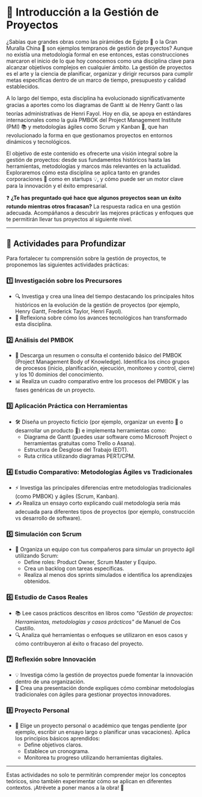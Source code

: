 # 🌟 Introducción a la Gestión de Proyectos  

¿Sabías que grandes obras como las pirámides de Egipto 🏺 o la Gran Muralla China 🏯 son ejemplos tempranos de gestión de proyectos? Aunque no existía una metodología formal en ese entonces, estas construcciones marcaron el inicio de lo que hoy conocemos como una disciplina clave para alcanzar objetivos complejos en cualquier ámbito. La gestión de proyectos es el arte y la ciencia de planificar, organizar y dirigir recursos para cumplir metas específicas dentro de un marco de tiempo, presupuesto y calidad establecidos.  

A lo largo del tiempo, esta disciplina ha evolucionado significativamente gracias a aportes como los diagramas de Gantt 📊 de Henry Gantt o las teorías administrativas de Henri Fayol. Hoy en día, se apoya en estándares internacionales como la guía PMBOK del Project Management Institute (PMI) 📚 y metodologías ágiles como Scrum y Kanban 🚀, que han revolucionado la forma en que gestionamos proyectos en entornos dinámicos y tecnológicos.  

El objetivo de este contenido es ofrecerte una visión integral sobre la gestión de proyectos: desde sus fundamentos históricos hasta las herramientas, metodologías y marcos más relevantes en la actualidad. Exploraremos cómo esta disciplina se aplica tanto en grandes corporaciones 🏢 como en startups 💡, y cómo puede ser un motor clave para la innovación y el éxito empresarial.  

❓ **¿Te has preguntado qué hace que algunos proyectos sean un éxito rotundo mientras otros fracasan?** La respuesta radica en una gestión adecuada. Acompáñanos a descubrir las mejores prácticas y enfoques que te permitirán llevar tus proyectos al siguiente nivel.

---

## 📝 Actividades para Profundizar  

Para fortalecer tu comprensión sobre la gestión de proyectos, te proponemos las siguientes actividades prácticas:

### 1️⃣ **Investigación sobre los Precursores**
- 🔍 Investiga y crea una línea del tiempo destacando los principales hitos históricos en la evolución de la gestión de proyectos (por ejemplo, Henry Gantt, Frederick Taylor, Henri Fayol).
- 🤔 Reflexiona sobre cómo los avances tecnológicos han transformado esta disciplina.

### 2️⃣ **Análisis del PMBOK**
- 📖 Descarga un resumen o consulta el contenido básico del PMBOK (Project Management Body of Knowledge). Identifica los cinco grupos de procesos (inicio, planificación, ejecución, monitoreo y control, cierre) y los 10 dominios del conocimiento.
- 📊 Realiza un cuadro comparativo entre los procesos del PMBOK y las fases genéricas de un proyecto.

### 3️⃣ **Aplicación Práctica con Herramientas**
- 🛠️ Diseña un proyecto ficticio (por ejemplo, organizar un evento 🎉 o desarrollar un producto 🛒) e implementa herramientas como:
  - Diagrama de Gantt (puedes usar software como Microsoft Project o herramientas gratuitas como Trello o Asana).
  - Estructura de Desglose del Trabajo (EDT).
  - Ruta crítica utilizando diagramas PERT/CPM.

### 4️⃣ **Estudio Comparativo: Metodologías Ágiles vs Tradicionales**
- ⚡ Investiga las principales diferencias entre metodologías tradicionales (como PMBOK) y ágiles (Scrum, Kanban).
- ✍️ Realiza un ensayo corto explicando cuál metodología sería más adecuada para diferentes tipos de proyectos (por ejemplo, construcción vs desarrollo de software).

### 5️⃣ **Simulación con Scrum**
- 👥 Organiza un equipo con tus compañeros para simular un proyecto ágil utilizando Scrum:
  - Define roles: Product Owner, Scrum Master y Equipo.
  - Crea un backlog con tareas específicas.
  - Realiza al menos dos sprints simulados e identifica los aprendizajes obtenidos.

### 6️⃣ **Estudio de Casos Reales**
- 📚 Lee casos prácticos descritos en libros como *"Gestión de proyectos: Herramientas, metodologías y casos prácticos"* de Manuel de Cos Castillo.
- 🔍 Analiza qué herramientas o enfoques se utilizaron en esos casos y cómo contribuyeron al éxito o fracaso del proyecto.

### 7️⃣ **Reflexión sobre Innovación**
- 💡 Investiga cómo la gestión de proyectos puede fomentar la innovación dentro de una organización.
- 🎤 Crea una presentación donde expliques cómo combinar metodologías tradicionales con ágiles para gestionar proyectos innovadores.

### 8️⃣ **Proyecto Personal**
- 🎯 Elige un proyecto personal o académico que tengas pendiente (por ejemplo, escribir un ensayo largo o planificar unas vacaciones). Aplica los principios básicos aprendidos:
  - Define objetivos claros.
  - Establece un cronograma.
  - Monitorea tu progreso utilizando herramientas digitales.

---

Estas actividades no solo te permitirán comprender mejor los conceptos teóricos, sino también experimentar cómo se aplican en diferentes contextos. ¡Atrévete a poner manos a la obra! 🚀
